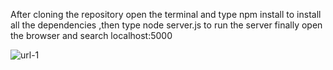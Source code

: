 After cloning the repository open the terminal and type npm install to install all the dependencies
,then type node server.js to run the server 
finally open the browser and search localhost:5000 

![url-1](https://user-images.githubusercontent.com/77166379/183308849-5ab21aa2-98e5-461d-9e35-df69db1343d8.png)
